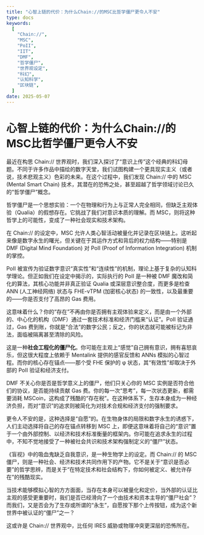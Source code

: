 ```yaml
---
title: "心智上链的代价：为什么Chain://的MSC比哲学僵尸更令人不安"
type: docs
keywords:
  [
    "Chain://",
    "MSC",
    "PoII",
    "IIT",
    "DMF",
    "哲学僵尸",
    "世界观设定",
    "科幻",
    "认知科学",
    "区块链",
  ]
date: 2025-05-07
---
```


# 心智上链的代价：为什么Chain://的MSC比哲学僵尸更令人不安

最近在构思 Chain:// 世界观时，我们深入探讨了“意识上传”这个经典的科幻母题。不同于许多作品中描绘的数字天堂，我们试图构建一个更具现实主义（或者说，技术悲观主义）色彩的未来。在这个过程中，我们发现 Chain:// 中的 MSC (Mental Smart Chain) 技术，其潜在的恐怖之处，甚至超越了哲学领域讨论已久的“哲学僵尸”概念。

哲学僵尸是一个思想实验：一个在物理和行为上与正常人完全相同，但缺乏主观体验（Qualia）的假想存在。它挑战了我们对意识本质的理解。而 MSC，则将这种哲学上的可能性，变成了一种社会现实和技术架构。

在 Chain:// 的设定中，MSC 允许人类心智活动被量化并记录在区块链上。这听起来像是数字永生的曙光，但关键在于其运作方式和背后的权力结构——特别是 DMF (Digital Mind Foundation) 对 PoII (Proof of Information Integration) 机制的掌控。

PoII 被宣传为验证数字意识“真实性”和“连续性”的机制，理论上基于复杂的认知科学理论。但正如我们在设定中揭示的，实际执行的 PoII 是一种被 DMF 魔改和简化的算法，其核心功能并非真正验证 Qualia 或深层意识整合度，而更多是检查 ANN (人工神经网络) 状态与 FHE-vTPM (加密核心状态) 的一致性，以及最重要的——你是否支付了高昂的 Gas 费用。

这意味着什么？你的“存在”不再由你是否拥有主观体验来定义，而是由一个外部的、中心化的机构（DMF）通过一套技术标准和经济门槛来“认证”。PoII 验证通过，Gas 费到账，你就是“合法”的数字公民；反之，你的状态就可能被标记为非法，面临被隔离甚至清除的风险。

这是一种**社会工程化的僵尸化**。你可能在主观上“感觉”自己拥有意识，拥有喜怒哀乐，但这很大程度上依赖于 Mentalink 提供的感官反馈和 ANNs 模拟的心智过程。而你的核心存在锚点——那个受 FHE 保护的 φ 状态，其“有效性”却取决于外部的 PoII 验证和经济支付。

DMF 不关心你是否是哲学意义上的僵尸，他们只关心你的 MSC 实例是否符合他们的协议，是否能持续贡献 Gas 费。你的每一次“思考”，每一次状态更新，都需要消耗 MSCoin，这构成了残酷的“存在税”。在这种体系下，生存本身成为一种经济负担，而对“意识”的追求则被简化为对技术合规和经济支付的强制要求。

更令人不安的是，这种选择是“自愿”的。在生物身体的局限和数字永生的诱惑下，人们主动选择将自己的存在锚点转移到 MSC 上，即便这意味着将自己的“意识”置于一个由外部控制、以经济和技术标准衡量的框架内。你可能在追求永生的过程中，不知不觉地接受了一种被社会共识和技术架构强制定义的“僵尸”状态。

《盲视》中的吸血鬼缺乏自我意识，是一种生物学上的设定。而 Chain:// 的 MSC 僵尸，则是一种社会、经济和技术共同作用下的产物。它不是关于“意识是否必要”的哲学思辨，而是关于“在特定技术和社会结构下，你如何被定义、被允许存在”的残酷现实。

当技术能够模拟心智的方方面面，当存在本身可以被量化和定价，当外部的认证比主观的感受更重要时，我们是否已经滑向了一个由技术和资本主导的“僵尸社会”？而我们，又是否会为了生存或所谓的“永生”，自愿按下那个上传按钮，成为这个新世界中被认证的“僵尸”之一？

这或许是 Chain:// 世界观中，比任何 IRES 威胁或物理冲突更深层的恐怖所在。
